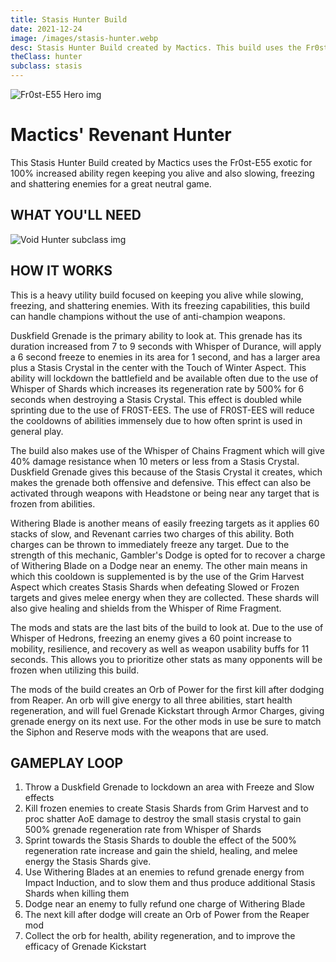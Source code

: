 ```yaml
---
title: Stasis Hunter Build
date: 2021-12-24
image: /images/stasis-hunter.webp
desc: Stasis Hunter Build created by Mactics. This build uses the Fr0st-E55 exotic for 100% increased ability regen.
theClass: hunter
subclass: stasis
---
```


![Fr0st-E55 Hero img](/images/frostys.webp "Fr0st-E55 D2")

# Mactics' Revenant Hunter

This Stasis Hunter Build created by Mactics uses the Fr0st-E55 exotic for 100% increased ability regen keeping you alive and also slowing, freezing and shattering enemies for a great neutral game.

## WHAT YOU'LL NEED

![Void Hunter subclass img](/images/GF-build.png "gyrfalcons build setup D2")

## HOW IT WORKS

This is a heavy utility build focused on keeping you alive while slowing, freezing, and shattering enemies. With its freezing capabilities, this build can handle champions without the use of anti-champion weapons.

Duskfield Grenade is the primary ability to look at. This grenade has its duration increased from 7 to 9 seconds with Whisper of Durance, will apply a 6 second freeze to enemies in its area for 1 second, and has a larger area plus a Stasis Crystal in the center with the Touch of Winter Aspect. This ability will lockdown the battlefield and be available often due to the use of Whisper of Shards which increases its regeneration rate by 500% for 6 seconds when destroying a Stasis Crystal. This effect is doubled while sprinting due to the use of FR0ST-EES. The use of FR0ST-EES will reduce the cooldowns of abilities immensely due to how often sprint is used in general play.

The build also makes use of the Whisper of Chains Fragment which will give 40% damage resistance when 10 meters or less from a Stasis Crystal. Duskfield Grenade gives this because of the Stasis Crystal it creates, which makes the grenade both offensive and defensive. This effect can also be activated through weapons with Headstone or being near any target that is frozen from abilities.

Withering Blade is another means of easily freezing targets as it applies 60 stacks of slow, and Revenant carries two charges of this ability. Both charges can be thrown to immediately freeze any target. Due to the strength of this mechanic, Gambler's Dodge is opted for to recover a charge of Withering Blade on a Dodge near an enemy. The other main means in which this cooldown is supplemented is by the use of the Grim Harvest Aspect which creates Stasis Shards when defeating Slowed or Frozen targets and gives melee energy when they are collected. These shards will also give healing and shields from the Whisper of Rime Fragment.

The mods and stats are the last bits of the build to look at. Due to the use of Whisper of Hedrons, freezing an enemy gives a 60 point increase to mobility, resilience, and recovery as well as weapon usability buffs for 11 seconds. This allows you to prioritize other stats as many opponents will be frozen when utilizing this build.

The mods of the build creates an Orb of Power for the first kill after dodging from Reaper. An orb will give energy to all three abilities, start health regeneration, and will fuel Grenade Kickstart through Armor Charges, giving grenade energy on its next use. For the other mods in use be sure to match the Siphon and Reserve mods with the weapons that are used.

## GAMEPLAY LOOP

1. Throw a Duskfield Grenade to lockdown an area with Freeze and Slow effects
2. Kill frozen enemies to create Stasis Shards from Grim Harvest and to proc shatter AoE damage to destroy the small stasis crystal to gain 500% grenade regeneration rate from Whisper of Shards
3. Sprint towards the Stasis Shards to double the effect of the 500% regeneration rate increase and gain the shield, healing, and melee energy the Stasis Shards give.
4. Use Withering Blades at an enemies to refund grenade energy from Impact Induction, and to slow them and thus produce additional Stasis Shards when killing them
5. Dodge near an enemy to fully refund one charge of Withering Blade
6. The next kill after dodge will create an Orb of Power from the Reaper mod
7. Collect the orb for health, ability regeneration, and to improve the efficacy of Grenade Kickstart
